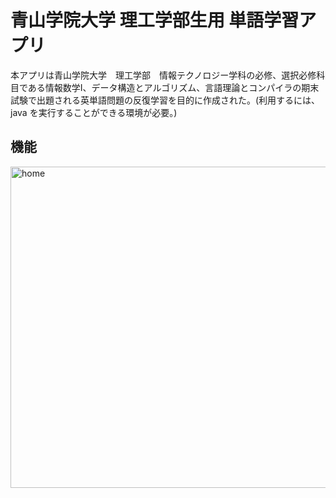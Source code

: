 # 青山学院大学 理工学部生用 単語学習アプリ
本アプリは青山学院大学　理工学部　情報テクノロジー学科の必修、選択必修科目である情報数学I、データ構造とアルゴリズム、言語理論とコンパイラの期末試験で出題される英単語問題の反復学習を目的に作成された。(利用するには、java を実行することができる環境が必要。)
## 機能
<img width="514" alt="home" src="https://user-images.githubusercontent.com/39941977/88917055-19f14a80-d2a2-11ea-92c0-519d1a1ab321.png">
